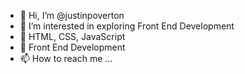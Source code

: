 - 👋 Hi, I’m @justinpoverton
- 👀 I’m interested in exploring Front End Development
- 🌱 HTML, CSS, JavaScript
- 💞️ Front End Development
- 📫 How to reach me ...

<!---
justinpoverton/justinpoverton is a ✨ special ✨ repository because its `README.md` (this file) appears on your GitHub profile.
You can click the Preview link to take a look at your changes.
--->
